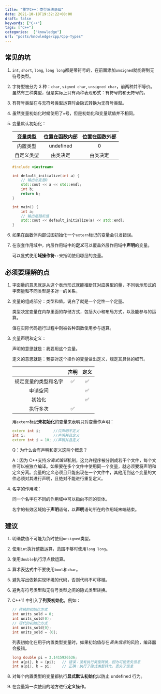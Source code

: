 ```yaml
---
title: "重学C++：类型系统基础"
date: 2021-10-18T19:32:22+08:00
draft: false
keywords: ["C++"]
tags: ["C++"]
categories:  ["knowledge"]
url: "posts/knowledge/cpp/Cpp-Types"
---
```


## 常见的坑

1. `int`, `short`, `long`, `long long`都是带符号的，在前面添加`unsigned`就能得到无符号类型。

2. 字符型被分为 3 种：`char`, `signed char`, `unsigned char`，前两种并不等价。
   虽然有三种类型，但是实际上只有两种表现形式：有符号的和无符号的。
   
3. 有符号类型在与无符号类型运算时会隐式转换为无符号类型。

4. 虽然变量初始化时候使用了`=`号，但是初始化和变量赋值并不相同。

5. 变量默认初始化：

   |  变量类型  | 位置在函数内部 | 位置在函数外部 |
   | :--------: | :------------: | :------------: |
   |  内置类型  |   undefined    |       0        |
   | 自定义类型 |    由类决定    |    由类决定    |

   ```C++
   #include <iostream>
   
   int default_initialize(int a) {
       // 输出必定是0
       std::cout << a << std::endl;
       int b;
       return b;
   }
   
   int main() {
       int a;
       // 输出是随机值
       std::cout << default_initialize(a) << std::endl; 
   }
   ```

6. 如果在函数体内部试图初始化一个`extern`标记的变量会引发错误。

7. 在嵌套作用域中，内层作用域中的**定义**可以覆盖外层作用域中**声明**的变量。

   可以显式使用**域操作符**`::`来指明使用哪层的变量。
   

## 必须要理解的点

1. 字面量的意思就是从这个表示形式就能推断其对应类型的量，不同表示形式的字面量和不同类型是多对一的关系。

2. 变量的组成部分：类型和值。说白了就是一个定性一个定量。

   类型决定变量在内存里面的存储方式，包括大小和布局方式，以及能参与的运算。

   值在实际代码运行过程中则被各种函数使用参与运算。

3. 变量声明和定义：

   声明的意思就是：我要用这个变量。

   定义的意思就是：我要对这个操作的变量做出定义，规定其具体的细节。

   |                      | 声明 | 定义 |
   | :------------------: | :--: | :--: |
   | 规定变量的类型和名字 |  ✅   |  ✅   |
   |       申请空间       |      |  ✅   |
   |        初始化        |      |  ✅   |
   |       执行多次       |  ✅   |      |

   用`extern`标记**未初始化**的变量来表明只对变量作声明：

   ```C++
   extern int i;      //只声明不定义
   int i;             //声明并且定义
   extern int i = 10; //声明并且定义
   ```

   Q：为什么会有声明和定义这两个概念？

   A：因为 C++支持*分离式编译*机制，这允许程序被分割成若干个文件，每个文件可以被独立编译。如果要在多个文件中使用同一个变量，就必须要将声明和定义分离。变量的定义必须且只能出现在一个文件中，其他用到这个变量的文件必须对其进行声明，且绝对不能进行重复定义。

4. 名字的作用域：

   同一个名字在不同的作用域中可以指向不同的实体。

   名字的有效区域始于**声明**语句，以**声明**语句所在的作用域末端结束。
   

## 建议

1. 明确数值不可能为负时使用`unsigned`类型。

2. 使用`int`执行整数运算，范围不够时使用`long long`。

3. 使用`double`执行浮点数运算。

4. 算术表达式中不要使用`bool`和`char`。

5. 避免写出依赖实现环境的代码，否则代码不可移植。

6. 避免有符号类型和无符号类型之间的隐式类型转换。

7. C++11 中引入了**列表初始化**，例如：

   ```C++
   // 传统的初始化方式
   int units_sold = 0;
   int units_sold(0);
   // 现代的初始化方式
   int units_sold{0};
   int units_sold = {0};
   ```

   列表初始化在用于内置类型变量时，如果初始值存在*丢失信息*的风险，编译器会报错。

   ```C++
   long double pi = 3.1415926536;
   int a{pi}, b = {pi};   // 错误：没有执行类型转换，因为可能丢失信息
   int a(pi), b = pi;     // 正确：执行了隐式类型转化，丢失了信息
   ```

8. 对每个内置类型的变量都执行**显式默认初始化**以防止 undefined 行为。

9. 在变量第一次使用的地方进行**定义**操作。

